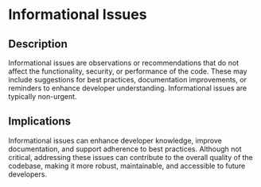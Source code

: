 # Informational Issues

## Description

Informational issues are observations or recommendations that do not affect the functionality, security, or performance
of the code. These may include suggestions for best practices, documentation improvements, or reminders to enhance
developer understanding. Informational issues are typically non-urgent.

## Implications

Informational issues can enhance developer knowledge, improve documentation, and support adherence to best practices.
Although not critical, addressing these issues can contribute to the overall quality of the codebase, making it more
robust, maintainable, and accessible to future developers.
